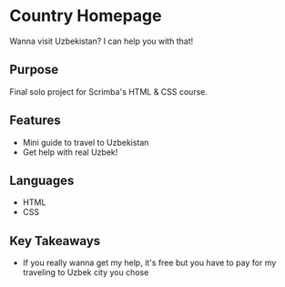 # Country Homepage
Wanna visit Uzbekistan? I can help you with that!

## Purpose
Final solo project for Scrimba's HTML & CSS course.

## Features
- Mini guide to travel to Uzbekistan
- Get help with real Uzbek!

## Languages
- HTML
- CSS

## Key Takeaways
- If you really wanna get my help, it's free but you have to pay for my traveling to Uzbek city you chose
